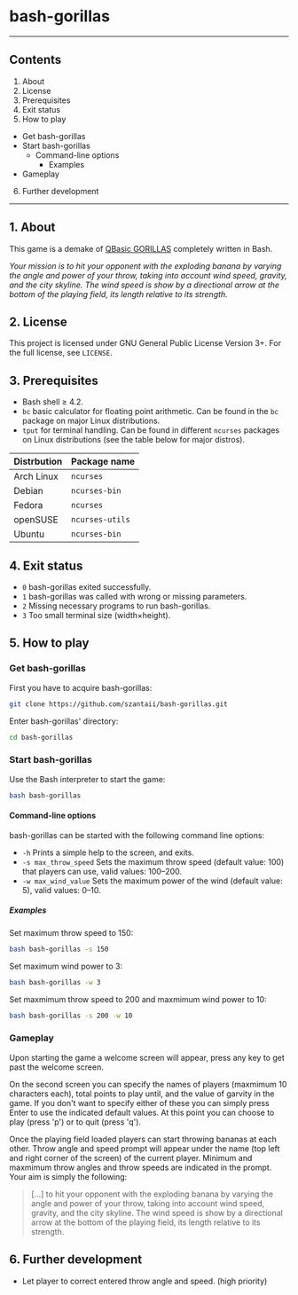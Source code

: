 # bash-gorillas

***

## Contents
 1. About
 2. License
 3. Prerequisites
 4. Exit status
 5. How to play
  * Get bash-gorillas
  * Start bash-gorillas
     * Command-line options
         * Examples
  * Gameplay
 6. Further development

***

## 1. About

This game is a demake of [QBasic GORILLAS](http://en.wikipedia.org/wiki/Gorillas_%28video_game%29) completely written in Bash.

*Your mission is to hit your opponent with the exploding banana by varying the angle and power of your throw, taking into account wind speed, gravity, and the city skyline. The wind speed is show by a directional arrow at the bottom of the playing field, its length relative to its strength.*

## 2. License

This project is licensed under GNU General Public License Version 3+. For the full license, see `LICENSE`.

## 3. Prerequisites

 * Bash shell ≥ 4.2.
 * `bc` basic calculator for floating point arithmetic. Can be found in the `bc` package on major Linux distributions.
 * `tput` for terminal handling. Can be found in different `ncurses` packages on Linux distributions (see the table below for major distros).

| Distrbution | Package name    |
| ----------- | --------------- |
| Arch Linux  | `ncurses`       |
| Debian      | `ncurses-bin`   |
| Fedora      | `ncurses`       |
| openSUSE    | `ncurses-utils` |
| Ubuntu      | `ncurses-bin`   |

## 4. Exit status
 * `0` bash-gorillas exited successfully.
 * `1` bash-gorillas was called with wrong or missing parameters.
 * `2` Missing necessary programs to run bash-gorillas.
 * `3` Too small terminal size (width×height).

## 5. How to play

### Get bash-gorillas

First you have to acquire bash-gorillas:

```bash
git clone https://github.com/szantaii/bash-gorillas.git
```

Enter bash-gorillas' directory:

```bash
cd bash-gorillas
```

### Start bash-gorillas

Use the Bash interpreter to start the game:

```bash
bash bash-gorillas
```

#### Command-line options

bash-gorillas can be started with the following command line options:

 * `-h` Prints a simple help to the screen, and exits.
 * `-s max_throw_speed` Sets the maximum throw speed (default value: 100) that players can use, valid values: 100–200.
 * `-w max_wind_value` Sets the maximum power of the wind (default value: 5), valid values: 0–10.

##### Examples

Set maximum throw speed to 150:

```bash
bash bash-gorillas -s 150
```

Set maximum wind power to 3:

```bash
bash bash-gorillas -w 3
```

Set maxmimum throw speed to 200 and maxmimum wind power to 10:

```bash
bash bash-gorillas -s 200 -w 10
```

### Gameplay

Upon starting the game a welcome screen will appear, press any key to get past the welcome screen.

On the second screen you can specify the names of players (maxmimum 10 characters each), total points to play until, and the value of garvity in the game. If you don't want to specify either of these you can simply press Enter to use the indicated default values. At this point you can choose to play (press 'p') or to quit (press 'q').

Once the playing field loaded players can start throwing bananas at each other. Throw angle and speed prompt will appear under the name (top left and right corner of the screen) of the current player. Minimum and maxmimum throw angles and throw speeds are indicated in the prompt. Your aim is simply the following:

>[...] to hit your opponent with the exploding banana by varying the angle and power of your throw, taking into account wind speed, gravity, and the city skyline. The wind speed is show by a directional arrow at the bottom of the playing field, its length relative to its strength.

## 6. Further development

 * Let player to correct entered throw angle and speed. (high priority)

